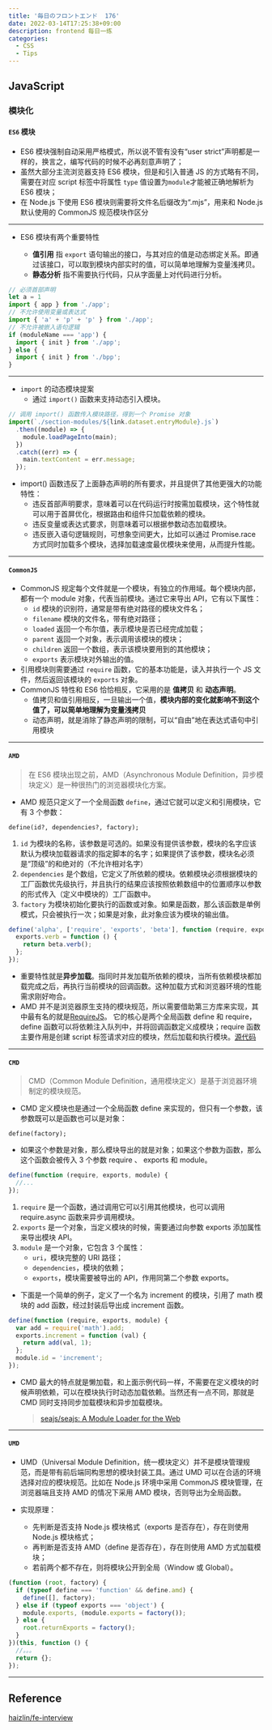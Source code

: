 ```yaml
---
title: '毎日のフロントエンド  176'
date: 2022-03-14T17:25:38+09:00
description: frontend 每日一练
categories:
  - CSS
  - Tips
---
```


## JavaScript

### 模块化

#### `ES6` 模块

- ES6 模块强制自动采用严格模式，所以说不管有没有“user strict”声明都是一样的，换言之，编写代码的时候不必再刻意声明了；
- 虽然大部分主流浏览器支持 ES6 模块，但是和引入普通 JS 的方式略有不同，需要在对应 script 标签中将属性 `type` 值设置为`module`才能被正确地解析为 ES6 模块；
- 在 Node.js 下使用 ES6 模块则需要将文件名后缀改为“.mjs”，用来和 Node.js 默认使用的 CommonJS 规范模块作区分

---

- ES6 模块有两个重要特性

  - **值引用** 指 `export` 语句输出的接口，与其对应的值是动态绑定关系。即通过该接口，可以取到模块内部实时的值，可以简单地理解为变量浅拷贝。
  - **静态分析** 指不需要执行代码，只从字面量上对代码进行分析。

```js
// 必须首部声明
let a = 1
import { app } from './app';
// 不允许使用变量或表达式
import { 'a' + 'p' + 'p' } from './app';
// 不允许被嵌入语句逻辑
if (moduleName === 'app') {
  import { init } from './app';
} else {
  import { init } from './bpp';
}
```

---

- `import` 的动态模块提案
  - 通过 `import()` 函数来支持动态引入模块。

```js
// 调用 import() 函数传入模块路径，得到一个 Promise 对象
import(`./section-modules/${link.dataset.entryModule}.js`)
  .then((module) => {
    module.loadPageInto(main);
  })
  .catch((err) => {
    main.textContent = err.message;
  });
```

- import() 函数违反了上面静态声明的所有要求，并且提供了其他更强大的功能特性：
  - 违反首部声明要求，意味着可以在代码运行时按需加载模块，这个特性就可以用于首屏优化，根据路由和组件只加载依赖的模块。
  - 违反变量或表达式要求，则意味着可以根据参数动态加载模块。
  - 违反嵌入语句逻辑规则，可想象空间更大，比如可以通过 Promise.race 方式同时加载多个模块，选择加载速度最优模块来使用，从而提升性能。

---

#### `CommonJS`

- CommonJS 规定每个文件就是一个模块，有独立的作用域。每个模块内部，都有一个 module 对象，代表当前模块。通过它来导出 API，它有以下属性：
  - `id` 模块的识别符，通常是带有绝对路径的模块文件名；
  - `filename` 模块的文件名，带有绝对路径；
  - `loaded` 返回一个布尔值，表示模块是否已经完成加载；
  - `parent` 返回一个对象，表示调用该模块的模块；
  - `children` 返回一个数组，表示该模块要用到的其他模块；
  - `exports` 表示模块对外输出的值。
- 引用模块则需要通过 `require` 函数，它的基本功能是，读入并执行一个 JS 文件，然后返回该模块的 `exports` 对象。
- CommonJS 特性和 ES6 恰恰相反，它采用的是 **值拷贝** 和 **动态声明**。
  - 值拷贝和值引用相反，一旦输出一个值，**模块内部的变化就影响不到这个值了，可以简单地理解为变量浅拷贝**
  - 动态声明，就是消除了静态声明的限制，可以“自由”地在表达式语句中引用模块

---

#### `AMD`

> 在 ES6 模块出现之前，AMD（Asynchronous Module Definition，异步模块定义）是一种很热门的浏览器模块化方案。

- AMD 规范只定义了一个全局函数 `define`，通过它就可以定义和引用模块，它有 3 个参数：

`define(id?, dependencies?, factory);`

1. `id` 为模块的名称，该参数是可选的。如果没有提供该参数，模块的名字应该默认为模块加载器请求的指定脚本的名字；如果提供了该参数，模块名必须是“顶级”的和绝对的（不允许相对名字）
2. `dependencies` 是个数组，它定义了所依赖的模块。依赖模块必须根据模块的工厂函数优先级执行，并且执行的结果应该按照依赖数组中的位置顺序以参数的形式传入（定义中模块的）工厂函数中。
3. `factory` 为模块初始化要执行的函数或对象。如果是函数，那么该函数是单例模式，只会被执行一次；如果是对象，此对象应该为模块的输出值。

```js
define('alpha', ['require', 'exports', 'beta'], function (require, exports, beta) {
  exports.verb = function () {
    return beta.verb();
  };
});
```

- 重要特性就是**异步加载**。指同时并发加载所依赖的模块，当所有依赖模块都加载完成之后，再执行当前模块的回调函数。这种加载方式和浏览器环境的性能需求刚好吻合。
- AMD 并不是浏览器原生支持的模块规范，所以需要借助第三方库来实现，其中最有名的就是[RequireJS](https://requirejs.org/)。 它的核心是两个全局函数 define 和 require，define 函数可以将依赖注入队列中，并将回调函数定义成模块；require 函数主要作用是创建 script 标签请求对应的模块，然后加载和执行模块。[源代码](https://requirejs.org/docs/release/2.3.6/comments/require.js)

---

#### `CMD`

> CMD（Common Module Definition，通用模块定义）是基于浏览器环境制定的模块规范。

- CMD 定义模块也是通过一个全局函数 define 来实现的，但只有一个参数，该参数既可以是函数也可以是对象：

`define(factory);`

- 如果这个参数是对象，那么模块导出的就是对象；如果这个参数为函数，那么这个函数会被传入 3 个参数 require 、 exports 和 module。

```js
define(function (require, exports, module) {
  //...
});
```

1. `require` 是一个函数，通过调用它可以引用其他模块，也可以调用 require.async 函数来异步调用模块。
2. `exports` 是一个对象，当定义模块的时候，需要通过向参数 exports 添加属性来导出模块 API。
3. `module` 是一个对象，它包含 3 个属性：
   - `uri`，模块完整的 URI 路径；
   - `dependencies`，模块的依赖；
   - `exports`，模块需要被导出的 API，作用同第二个参数 exports。

- 下面是一个简单的例子，定义了一个名为 increment 的模块，引用了 math 模块的 add 函数，经过封装后导出成 increment 函数。

```js
define(function (require, exports, module) {
  var add = require('math').add;
  exports.increment = function (val) {
    return add(val, 1);
  };
  module.id = 'increment';
});
```

- CMD 最大的特点就是懒加载，和上面示例代码一样，不需要在定义模块的时候声明依赖，可以在模块执行时动态加载依赖。当然还有一点不同，那就是 CMD 同时支持同步加载模块和异步加载模块。
  > [seajs/seajs: A Module Loader for the Web](https://github.com/seajs/seajs)

---

#### `UMD`

- UMD（Universal Module Definition，统一模块定义）并不是模块管理规范，而是带有前后端同构思想的模块封装工具。通过 UMD 可以在合适的环境选择对应的模块规范。比如在 Node.js 环境中采用 CommonJS 模块管理，在浏览器端且支持 AMD 的情况下采用 AMD 模块，否则导出为全局函数。

- 实现原理：
  - 先判断是否支持 Node.js 模块格式（exports 是否存在），存在则使用 Node.js 模块格式；
  - 再判断是否支持 AMD（define 是否存在），存在则使用 AMD 方式加载模块；
  - 若前两个都不存在，则将模块公开到全局（Window 或 Global）。

```js
(function (root, factory) {
  if (typeof define === 'function' && define.amd) {
    define([], factory);
  } else if (typeof exports === 'object') {
    module.exports, (module.exports = factory());
  } else {
    root.returnExports = factory();
  }
})(this, function () {
  //。。。
  return {};
});
```

---

## Reference

[haizlin/fe-interview](https://github.com/haizlin/fe-interview/blob/master/category/history.md)
